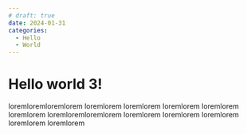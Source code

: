 ```yaml
---
# draft: true 
date: 2024-01-31 
categories:
  - Hello
  - World
---
```


# Hello world 3!

loremloremloremlorem loremlorem loremlorem loremlorem loremlorem loremlorem loremloremloremlorem loremlorem loremlorem loremlorem loremlorem loremlorem   
